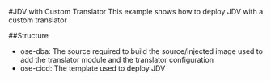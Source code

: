 #JDV with Custom Translator
This example shows how to deploy JDV with a custom translator

##Structure
 * ose-dba: The source required to build the source/injected image used to add the translator module and the translator configuration
 * ose-cicd: The template used to deploy JDV
